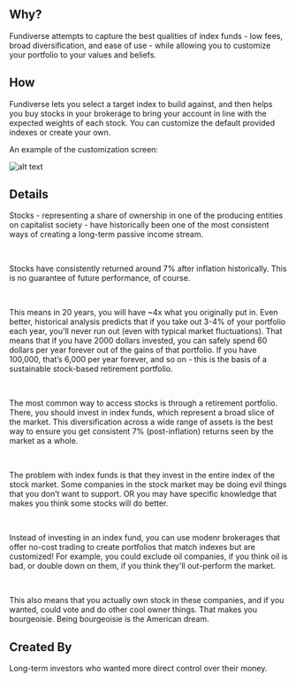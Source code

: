 ## Why?

Fundiverse attempts to capture the best qualities of index funds - low fees, broad diversification, and ease of use - while allowing you to customize your portfolio to your values and beliefs.

## How

Fundiverse lets you select a target index to build against, and then helps you buy stocks in your brokerage to bring your account in line with the expected weights of each stock. You can customize the default provided indexes or create your own.

An example of the customization screen:

![alt text](/fundiverse_new.png "Portfolio Customization Screen")


## Details

Stocks - representing a share of ownership in one of the producing entities on capitalist society - have historically been one of the most consistent ways of creating a long-term passive income stream.  

<br>
  
Stocks have consistently returned around 7% after inflation historically. This is no guarantee of future performance, of course.  

<br>

This means in 20 years, you will have ~4x what you originally put in. Even better, historical analysis predicts that if you take out 3-4% of your portfolio each year, you'll never run out (even with typical market fluctuations). That means that if you have 2000 dollars invested, you can safely spend 60 dollars per year forever out of the gains of that portfolio. If you have 100,000, that’s 6,000 per year forever, and so on - this is the basis of a sustainable stock-based retirement portfolio.  

<br>

The most common way to access stocks is through a retirement portfolio. There, you should invest in index funds, which represent a broad slice of the market.  This diversification across a wide range of assets is the best way to ensure you get consistent 7% (post-inflation) returns seen by the market as a whole.

<br>

The problem with index funds is that they invest in the entire index of the stock market. Some companies in the stock market may be doing evil things that you don’t want to support. OR you may have specific knowledge that makes you think some stocks will do better.

<br>

Instead of investing in an index fund, you can use modenr brokerages that offer no-cost trading to create portfolios that match indexes but are customized! For example, you could exclude oil companies, if you think oil is bad, or double down on them, if you think they'll out-perform the market.

<br>

This also means that you actually own stock in these companies, and if you wanted, could vote and do other cool owner things. That makes you bourgeoisie. Being bourgeoisie is the American dream.

## Created By

Long-term investors who wanted more direct control over their money. 